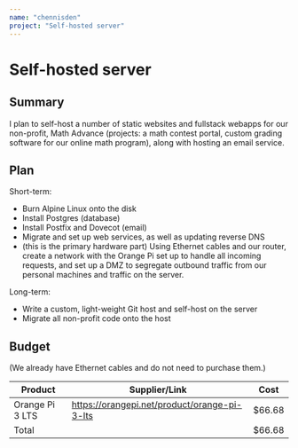 ```yaml
---
name: "chennisden"
project: "Self-hosted server"
---
```


# Self-hosted server

## Summary

I plan to self-host a number of static websites and fullstack webapps for our non-profit, Math Advance (projects: a math contest portal, custom grading software for our online math program), along with hosting an email service.

## Plan

Short-term:

- Burn Alpine Linux onto the disk
- Install Postgres (database)
- Install Postfix and Dovecot (email)
- Migrate and set up web services, as well as updating reverse DNS
- (this is the primary hardware part) Using Ethernet cables and our router, create a network with the Orange Pi set up to handle all incoming requests, and set up a DMZ to segregate outbound traffic from our personal machines and traffic on the server.

Long-term:

- Write a custom, light-weight Git host and self-host on the server
- Migrate all non-profit code onto the host

## Budget

(We already have Ethernet cables and do not need to purchase them.)

| Product         | Supplier/Link                                | Cost   |
| --------------- | -------------------------------------------- | ------ |
| Orange Pi 3 LTS | https://orangepi.net/product/orange-pi-3-lts | $66.68 |
| Total           |                                              | $66.68 |
